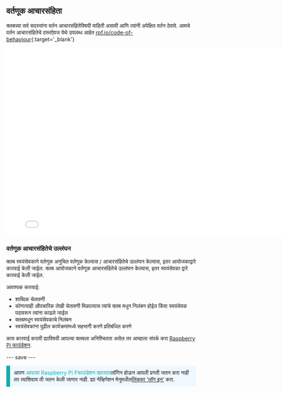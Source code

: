 ## वर्तणूक आचारसंहिता

क्लबच्या सर्व सदस्यांना वर्तन आचारसंहितेविषयी माहिती असावी आणि त्यांनी अपेक्षित वर्तन ठेवावे. आमचे वर्तन आचारसंहितेचे दस्तऐवज येथे उपलब्ध आहेत [rpf.io/code-of-behaviour](http://rpf.io/code-of-behaviour){:target='_blank'}

<embed src="images/Raspberry_Pi_Foundation-safeguarding-code-of-behaviour.pdf" width="790" height="500" 
 type="application/pdf">
<br>
### वर्तणूक आचारसंहितेचे उल्लंघन

क्लब स्वयंसेवकाने वर्तणूक अनुचित वर्तणूक केल्यास / आचारसंहितेचे उल्लंघन केल्यास, इतर आयोजकाद्वारे कारवाई केली जाईल. क्लब आयोजकाने वर्तणूक आचारसंहितेचे उल्लंघन केल्यास, इतर स्वयंसेवका द्वारे कारवाई केली जाईल.

आवश्यक कारवाई:

* शा‍ब्दिक चेतावणी
* कोणत्याही औपचारिक लेखी चेतावणी मिळाल्यास त्यांचे क्लब मधून निलंबन होईल किंवा स्वयंसेवक पदावरून त्यांना काढले जाईल
* क्लबमधून स्वयंसेवकाचे निलंबन
* स्वयंसेवकांना पुढील कार्यक्रमांमध्ये सहभागी करणे प्रतिबंधित करणे

काय कारवाई करावी ह्याविषयी आपल्या क्लबला अनिश्चितता असेल तर आम्हाला संपर्क करा <a href="mailto:safeguarding@raspberrypi.org">Raspberry Pi फाउंडेशन</a>.

--- save ---

<p style="border-left: solid; border-width:10px; border-color: #0faeb0; background-color: aliceblue; padding: 10px;">
आपण <span style="color: #0faeb0">आपल्या Raspberry Pi Fफाउंडेशन खात्यात</span>लॉगिन होऊन आपली प्रगती जतन करा नाही तर त्याशिवाय ती जतन केली जाणार नाही. ह्या नेव्हिगेशन मेनूमधील<a href="https://my.raspberrypi.org/login">लिंकवर 'लॉग इन'</a> करा.
</p>
